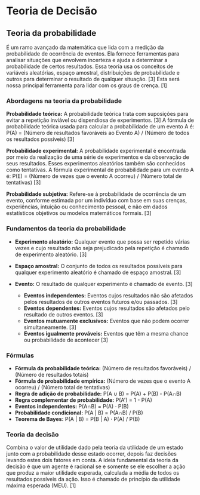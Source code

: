 # Teoria de Decisão

## Teoria da probabilidade

É um ramo avançado da matemática que lida com a medição da probabilidade de ocorrência de eventos. Ela fornece ferramentas para analisar situações que envolvem incerteza e ajuda a determinar a probabilidade de certos resultados. Essa teoria usa os conceitos de variáveis aleatórias, espaço amostral, distribuições de probabilidade e outros para determinar o resultado de qualquer situação. [3] Esta será nossa principal ferramenta para lidar com os graus de crença. [1]

### Abordagens na teoria da probabilidade

**Probabilidade teórica:** A probabilidade teórica trata com suposições para evitar a repetição inviável ou dispendiosa de experimentos. [3]
A fórmula de probabilidade teórica usada para calcular a probabilidade de um evento A é: P(A) = (Número de resultados favoráveis ao Evento A) / (Número de todos os resultados possíveis) [3]

**Probabilidade experimental:** A probabilidade experimental é encontrada por meio da realização de uma série de experimentos e da observação de seus resultados. Esses experimentos aleatórios também são conhecidos como tentativas. A fórmula experimental de probabilidade para um evento A é: P(E) = (Número de vezes que o evento A ocorreu) / (Número total de tentativas) [3]

**Probabilidade subjetiva:** Refere-se à probabilidade de ocorrência de um evento, conforme estimada por um indivíduo com base em suas crenças, experiências, intuição ou conhecimento pessoal, e não em dados estatísticos objetivos ou modelos matemáticos formais. [3]

### Fundamentos da teoria da probabilidade

- **Experimento aleatório:** Qualquer evento que possa ser repetido várias vezes e cujo resultado não seja prejudicado pela repetição é chamado de experimento aleatório. [3]

- **Espaço amostral:** O conjunto de todos os resultados possíveis para qualquer experimento aleatório é chamado de espaço amostral. [3]

- **Evento:** O resultado de qualquer experimento é chamado de evento. [3]

    - **Eventos independentes:** Eventos cujos resultados não são afetados pelos resultados de outros eventos futuros e/ou passados. [3]
    - **Eventos dependentes:** Eventos cujos resultados são afetados pelo resultado de outros eventos. [3]
    - **Eventos mutuamente exclusivos:** Eventos que não podem ocorrer simultaneamente. [3]
    - **Eventos igualmente prováveis:** Eventos que têm a mesma chance ou probabilidade de acontecer [3]

### Fórmulas

- **Fórmula da probabilidade teórica:** (Número de resultados favoráveis) / (Número de resultados totais)
- **Fórmula de probabilidade empírica:** (Número de vezes que o evento A ocorreu) / (Número total de tentativas)
- **Regra de adição de probabilidade:** P(A ∪ B) = P(A) + P(B) - P(A∩B)
- **Regra complementar de probabilidade:** P(A') = 1 - P(A)
- **Eventos independentes:** P(A∩B) = P(A) ⋅ P(B)
- **Probabilidade condicional:** P(A | B) = P(A∩B) / P(B)
- **Teorema de Bayes:** P(A | B) = P(B | A) ⋅ P(A) / P(B)

### Teoria da decisão

Combina o valor de utilidade dado pela teoria da utilidade de um estado junto com a probabilidade desse estado ocorrer, depois faz decisões levando estes dois fatores em conta. A ideia fundamental da teoria da decisão é que um agente é racional se e somente se ele escolher a ação que produz a maior utilidade esperada, calculada a média de todos os resultados possíveis da ação. Isso é chamado de princípio da utilidade máxima esperada (MEU). [1]
